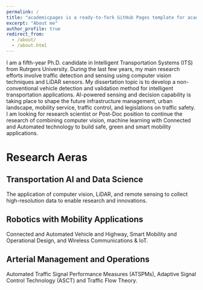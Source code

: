 ```yaml
---
permalink: /
title: "academicpages is a ready-to-fork GitHub Pages template for academic personal websites"
excerpt: "About me"
author_profile: true
redirect_from: 
  - /about/
  - /about.html
---
```


I am a fifth-year Ph.D. candidate in Intelligent Transportation Systems (ITS) from Rutrgers University. During the last few years, my main research efforts involve traffic detection and sensing using computer vision techniques and LiDAR sensors. My dissertation topic is to develop a non-conventional vehicle detection and validation method for intelligent transportation applications. 
AI-powered sensing and decision capability is taking place to shape the future infrastructure management, urban landscape, mobility service, traffic control, and legislations on traffic safety. I am looking for research scientist or Post-Doc position to continue the research of combining computer vision, machine learning with Connected and Automated technology to build safe, green and smart mobility applications.


Research Aeras
======

Transportation AI and Data Science
------
The application of computer vision, LiDAR, and remote sensing to collect high-resolution data to enable research and innovations. 

Robotics with Mobility Applications
------
Connected and Automated Vehicle and Highway, Smart Mobility and Operational Design, and Wireless Communications & IoT.

Arterial Management and Operations
------
Automated Traffic Signal Performance Measures (ATSPMs), Adaptive Signal Control Technology (ASCT) and Traffic Flow Theory. 

